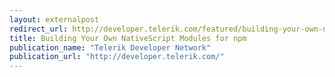 ```yaml
---
layout: externalpost
redirect_url: http://developer.telerik.com/featured/building-your-own-nativescript-modules-for-npm/
title: Building Your Own NativeScript Modules for npm
publication_name: "Telerik Developer Network"
publication_url: "http://developer.telerik.com/"
---
```


